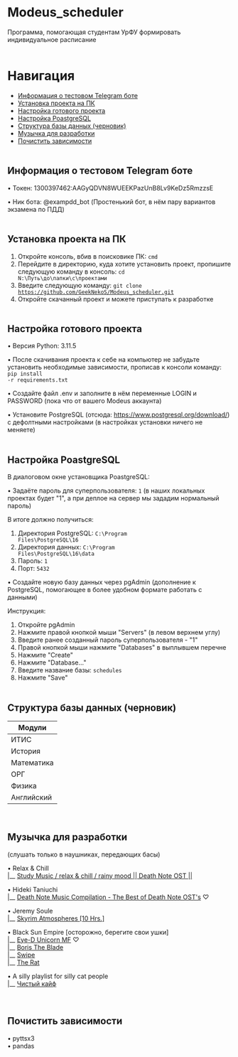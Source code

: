 # Modeus_scheduler
Программа, помогающая студентам УрФУ формировать индивидуальное расписание
<br /> <br />


# Навигация
- [Информация о тестовом Telegram боте](#telegram_bot_info)
- [Установка проекта на ПК](#download_project)
- [Настройка готового проекта](#setting_up_project)
- [Настройка PoastgreSQL](#setting_up_postgres)
- [Структура базы данных (черновик)](#database_structure)
- [Музычка для разработки](#music)
- [Почистить зависимости](#clean_up_dependencies)
<br /> <br />


<a name="telegram_bot_info"></a> 
## Информация о тестовом Telegram боте
• Токен: 1300397462:AAGyQDVN8WUEEKPazUnB8Lv9KeDz5RmzzsE

• Ник бота: @exampdd_bot (Простенький бот, в нём пару вариантов экзамена по ПДД)
<br /> <br />


<a name="download_project"></a> 
## Установка проекта на ПК
1. Откройте консоль, вбив в поисковике ПК: <code>cmd</code>
2. Перейдите в директорию, куда хотите установить проект, пропишите следующую команду в консоль: <code>cd N:\Путь\до\папки\с\проектами</code>
3. Введите следующую команду: <code>git clone https://github.com/GeekNekoS/Modeus_scheduler.git </code>
4. Откройте скачанный проект и можете приступать к разработке
<br /> <br />


<a name="setting_up_project"></a>
## Настройка готового проекта
• Версия Python: 3.11.5

• После скачивания проекта к себе на компьютер не забудьте установить необходимые зависимости, прописав к консоли команду: 
<code>pip install -r requirements.txt</code>

• Создайте файл .env и заполните в нём переменные LOGIN и PASSWORD (пока что от вашего Modeus аккаунта)

• Установите PostgreSQL (отсюда: https://www.postgresql.org/download/) с дефолтными настройками (в настройках установки ничего не меняете)
<br /> <br />


<a name="setting_up_postgres"></a>
## Настройка PoastgreSQL
В диалоговом окне установщика PoastgreSQL:

• Задаёте пароль для суперпользователя: <code>1</code> (в наших локальных проектах будет "1", а при деплое на сервер мы зададим нормальный пароль)

В итоге должно получиться:
1. Директория PostgreSQL: <code>C:\Program Files\PostgreSQL\16</code>
2. Директория данных: <code>C:\Program Files\PostgreSQL\16\data</code>
3. Пароль: <code>1</code>
4. Порт: <code>5432</code>

• Создайте новую базу данных через pgAdmin (дополнение к PostgreSQL, помогающее в более удобном формате работать с данными)

Инструкция:
1. Откройте pgAdmin
2. Нажмите правой кнопкой мыши "Servers" (в левом верхнем углу)
3. Введите ранее созданный пароль суперпользователя - "1"
4. Правой кнопкой мыши нажмите "Databases" в выплывшем перечне
5. Нажмите "Create"
6. Нажмите "Database..."
7. Введите название базы: <code>schedules</code>
8. Нажмите "Save"
<br /> <br />


<a name="database_structure"></a>
## Структура базы данных (черновик)
<table>
    <thead>
        <tr><th>Модули</th></tr>
    </thead>
    <tbody>
        <tr><td>ИТИС</td></tr>
        <tr><td>История</td></tr>
        <tr><td>Математика</td></tr>
        <tr><td>ОРГ</td></tr>
        <tr><td>Физика</td></tr>
        <tr><td>Английский</td></tr>
    </tbody>
</table>
<br />


<a name="music"></a>
## Музычка для разработки
(слушать только в наушниках, передающих басы)

• Relax & Chill <br />
|__ [Study Music / relax & chill / rainy mood || Death Note OST ||](https://www.youtube.com/watch?v=uRzHHHz4Ypg) 

• Hideki Taniuchi <br />
|__ [Death Note Music Compilation - The Best of Death Note OST's](https://youtu.be/hKfKYpba0dE) ♡

• Jeremy Soule <br />
|__ [Skyrim Atmospheres [10 Hrs.]](https://www.youtube.com/watch?v=iGUEHPkaE5o)<br />

• Black Sun Empire [осторожно, берегите свои ушки]<br />
|__ [Eye-D Unicorn MF](https://www.youtube.com/watch?v=LT-pfqmq2kc&list=OLAK5uy_nQDBv6d8yGaRObX_mIKW05ksSHOh-txQU&index=22) ♡ <br />
|__ [Boris The Blade](https://www.youtube.com/watch?v=5lAyhChKqNc&list=OLAK5uy_nQDBv6d8yGaRObX_mIKW05ksSHOh-txQU&index=9) <br />
|__ [Swipe](https://www.youtube.com/watch?v=OoG_YE69aPg&list=OLAK5uy_nQDBv6d8yGaRObX_mIKW05ksSHOh-txQU&index=8) <br />
|__ [The Rat](https://www.youtube.com/watch?v=jBhkRqAQo_E&list=OLAK5uy_nQDBv6d8yGaRObX_mIKW05ksSHOh-txQU&index=6)

• A silly playlist for silly cat people <br />
|__ [Чистый кайф](https://www.youtube.com/watch?v=f-gi8k4IRh8)<br />
<br /> <br />


<a name="clean_up_dependencies"></a>
## Почистить зависимости
• pyttsx3 <br />
• pandas
<br /> <br />
